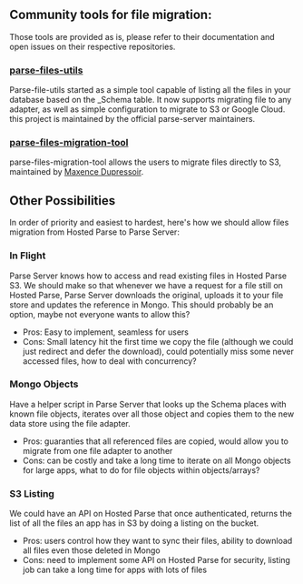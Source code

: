 ## Community tools for file migration:

Those tools are provided as is, please refer to their documentation and open issues on their respective repositories.

### [parse-files-utils](https://github.com/parse-server-modules/parse-files-utils)

Parse-file-utils started as a simple tool capable of listing all the files in your database based on the _Schema table.
It now supports migrating file to any adapter, as well as simple configuration to migrate to S3 or Google Cloud.
this project is maintained by the official parse-server maintainers.

### [parse-files-migration-tool](https://github.com/Meetic/parse-files-migration-tool)

parse-files-migration-tool allows the users to migrate files directly to S3, maintained by [Maxence Dupressoir](https://github.com/MaxenceDupressoir).


## Other Possibilities

In order of priority and easiest to hardest, here's how we should allow files migration from Hosted Parse to Parse Server:

### In Flight

Parse Server knows how to access and read existing files in Hosted Parse S3. We should make so that whenever we have a request for a file still on Hosted Parse, Parse Server downloads the original, uploads it to your file store and updates the reference in Mongo. This should probably be an option, maybe not everyone wants to allow this?

* Pros: Easy to implement, seamless for users
* Cons: Small latency hit the first time we copy the file (although we could just redirect and defer the download), could potentially miss some never accessed files, how to deal with concurrency?

### Mongo Objects

Have a helper script in Parse Server that looks up the Schema places with known file objects, iterates over all those object and copies them to the new data store using the file adapter.

* Pros: guaranties that all referenced files are copied, would allow you to migrate from one file adapter to another
* Cons: can be costly and take a long time to iterate on all Mongo objects for large apps, what to do for file objects within objects/arrays?

### S3 Listing

We could have an API on Hosted Parse that once authenticated, returns the list of all the files an app has in S3 by doing a listing on the bucket.

* Pros: users control how they want to sync their files, ability to download all files even those deleted in Mongo
* Cons: need to implement some API on Hosted Parse for security, listing job can take a long time for apps with lots of files